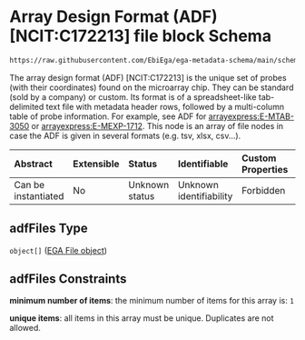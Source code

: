 # Array Design Format (ADF) \[NCIT:C172213] file block Schema

```txt
https://raw.githubusercontent.com/EbiEga/ega-metadata-schema/main/schemas/EGA.experiment.json#/properties/experimentTypeSpecifications/properties/arrayExperiment/properties/adfFiles
```

The array design format (ADF) \[NCIT:C172213] is the unique set of probes (with their coordinates) found on the microarray chip. They can be standard (sold by a company) or custom. Its format is of a spreadsheet-like tab-delimited text file with metadata header rows, followed by a multi-column table of probe information. For example, see ADF for [arrayexpress:E-MTAB-3050](https://www.ebi.ac.uk/arrayexpress/files/A-GEOD-28079/A-GEOD-28079.adf.txt) or [arrayexpress:E-MEXP-1712](https://www.ebi.ac.uk/arrayexpress/files/A-AFFY-125/A-AFFY-125.adf.txt). This node is an array of file nodes in case the ADF is given in several formats (e.g. tsv, xlsx, csv...).

| Abstract            | Extensible | Status         | Identifiable            | Custom Properties | Additional Properties | Access Restrictions | Defined In                                                                           |
| :------------------ | :--------- | :------------- | :---------------------- | :---------------- | :-------------------- | :------------------ | :----------------------------------------------------------------------------------- |
| Can be instantiated | No         | Unknown status | Unknown identifiability | Forbidden         | Forbidden             | none                | [EGA.experiment.json\*](../../../schemas/EGA.experiment.json "open original schema") |

## adfFiles Type

`object[]` ([EGA File object](ega-4-defs-ega-file-object.md))

## adfFiles Constraints

**minimum number of items**: the minimum number of items for this array is: `1`

**unique items**: all items in this array must be unique. Duplicates are not allowed.
